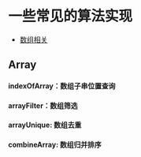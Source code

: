 # 一些常见的算法实现

- [数组相关](#Array)

## Array

#### indexOfArray：数组子串位置查询

#### arrayFilter：数组筛选

#### arrayUnique: 数组去重

#### combineArray: 数组归并排序


